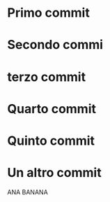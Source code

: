 # Primo commit
# Secondo commi
# terzo commit 
# Quarto commit
# Quinto commit
# Un altro commit
ANA BANANA
